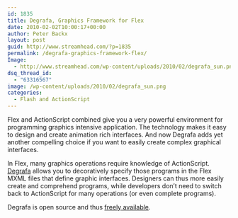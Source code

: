 ```yaml
---
id: 1835
title: Degrafa, Graphics Framework for Flex
date: 2010-02-02T10:00:17+00:00
author: Peter Backx
layout: post
guid: http://www.streamhead.com/?p=1835
permalink: /degrafa-graphics-framework-flex/
Image:
  - http://www.streamhead.com/wp-content/uploads/2010/02/degrafa_sun.png
dsq_thread_id:
  - "63316567"
image: /wp-content/uploads/2010/02/degrafa_sun.png
categories:
  - Flash and ActionScript
---
```

Flex and ActionScript combined give you a very powerful environment for programming graphics intensive application. The technology makes it easy to design and create animation rich interfaces. And now Degrafa adds yet another compelling choice if you want to easily create complex graphical interfaces.

<!--more-->

In Flex, many graphics operations require knowledge of ActionScript. <a title="Degrafa : Declarative Graphics Framework" href="http://www.degrafa.org/about/" target="_blank">Degrafa</a> allows you to decoratively specify those programs in the Flex MXML files that define graphic interfaces. Designers can thus more easily create and comprehend programs, while developers don&#8217;t need to switch back to ActionScript for many operations (or even complete programs).

Degrafa is open source and thus <a title="download Degrafa" href="http://www.degrafa.org/code/" target="_blank">freely available</a>.

<!-- AddThis Advanced Settings generic via filter on the_content -->

<!-- AddThis Share Buttons generic via filter on the_content -->